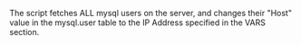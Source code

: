The script fetches ALL mysql users on the server, and changes their "Host" value in the mysql.user table to the IP Address specified in the VARS section.


